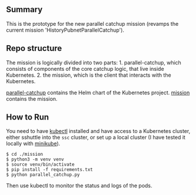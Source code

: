 ## Summary

This is the prototype for the new parallel catchup mission (revamps the current mission 'HistoryPubnetParallelCatchup').

## Repo structure
The mission is logically divided into two parts: 1. parallel-catchup, which consists of components of the core catchup logic, that live inside Kubernetes. 2. the mission, which is the client that interacts with the Kubernetes. 

[parallel-catchup](https://github.com/jayz22/mission-parallel-catchup/tree/master/parallel-catchup) contains the Helm chart of the Kubernetes project. 
[mission](https://github.com/jayz22/mission-parallel-catchup/tree/master/mission) contains the mission. 

## How to Run

You need to have [kubectl](https://kubernetes.io/docs/tasks/tools/#kubectl) installed and have access to a Kubernetes cluster, either sshuttle into the `ssc` cluster, or set up a local cluster (I have tested it locally with [minikube](https://minikube.sigs.k8s.io/docs/)).

```
$ cd ./mission
$ python3 -m venv venv
$ source venv/bin/activate
$ pip install -f requirements.txt
$ python parallel_catchup.py
```

Then use kubectl to monitor the status and logs of the pods. 

